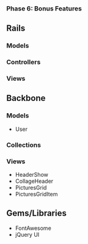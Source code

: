 ### Phase 6: Bonus Features

## Rails
### Models

### Controllers

### Views

## Backbone
### Models
* User

### Collections


### Views
* HeaderShow
* CollageHeader
* PicturesGrid
* PicturesGridItem

## Gems/Libraries
* FontAwesome
* jQuery UI
